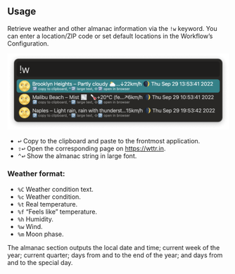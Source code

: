 ## Usage

Retrieve weather and other almanac information via the `!w` keyword. You can enter a location/ZIP code or set default locations in the Workflow’s Configuration.

![Alfred showing weather information](images/w.png)

* <kbd>↩</kbd> Copy to the clipboard and paste to the frontmost application.
* <kbd>⇧</kbd><kbd>↩</kbd> Open the corresponding page on https://wttr.in.
* <kbd>⌃</kbd><kbd>↩</kbd> Show the almanac string in large font.

### Weather format:

* `%C` Weather condition text.
* `%c` Weather condition.
* `%t` Real temperature.
* `%f` “Feels like” temperature.
* `%h` Humidity.
* `%w` Wind.
* `%m` Moon phase.

The almanac section outputs the local date and time; current week of the year; current quarter; days from and to the end of the year; and days from and to the special day.
